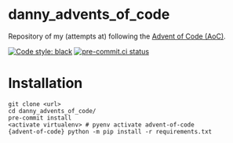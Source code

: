 # danny_advents_of_code
Repository of my (attempts at) following the [Advent of Code (AoC)](https://adventofcode.com/).

[![Code style: black](https://img.shields.io/badge/code%20style-black-000000.svg)](https://github.com/psf/black)
[![pre-commit.ci status](https://results.pre-commit.ci/badge/github/matthewfeickert/Advent-of-Code/master.svg)](https://results.pre-commit.ci/latest/github/matthewfeickert/Advent-of-Code/master)

# Installation

```shell
git clone <url>
cd danny_advents_of_code/
pre-commit install
<activate virtualenv> # pyenv activate advent-of-code
{advent-of-code} python -m pip install -r requirements.txt
```
